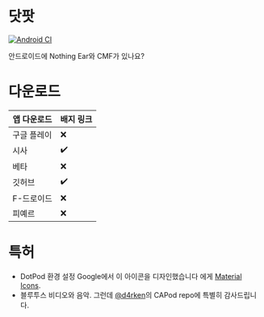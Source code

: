 # 닷팟
[![Android CI](https://github.com/NurMi-io/DotPod/actions/workflows/android.yml/badge.svg)](https://github.com/NurMi-io/DotPod/actions/workflows/code-checks.yml)

안드로이드에 Nothing Ear와 CMF가 있나요?
# 다운로드
| 앱 다운로드 | 배지 링크          |
| ------- | ------------------ |
| 구글 플레이   | :x: |
| 시사    | :heavy_check_mark: |
| 베타   | :x:                |
| 깃허브   | :heavy_check_mark:                |
| F-드로이드   | :x: |
| 피예르   | :x:                |
# 특허
* DotPod 환경 설정 Google에서 이 아이콘을 디자인했습니다 에게  [Material Icons](https://pictogrammers.com/library/mdi/).
* 블루투스 비디오와 음악. 그런데 [@d4rken](https://github.com/d4rken)의 CAPod repo에 특별히 감사드립니다.
